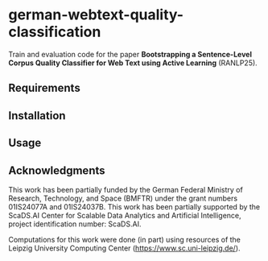 # german-webtext-quality-classification

Train and evaluation code for the paper **Bootstrapping a Sentence-Level Corpus Quality Classifier for Web Text using Active Learning** (RANLP25).

## Requirements

## Installation

## Usage

## Acknowledgments

This work has been partially funded by the German Federal Ministry of Research, Technology, and Space (BMFTR) under the grant numbers 01IS24077A and 01IS24037B. This work has been partially supported by the ScaDS.AI Center for Scalable Data Analytics and Artificial Intelligence, project identification number: ScaDS.AI.

Computations for this work were done (in part) using resources of the Leipzig University Computing Center (<https://www.sc.uni-leipzig.de/>).
